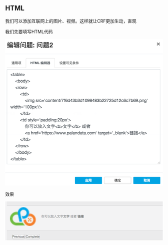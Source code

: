## HTML

我们可以添加互联网上的图片、视频。这样就让CRF更加生动，直观

我们先要填写HTML代码

![](../assets/html-code.png)

效果

![](../assets/html-preview.png)

